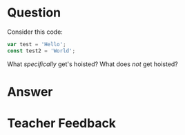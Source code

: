 # Question
Consider this code:

```js
var test = 'Hello';
const test2 = 'World';
```

What *specifically* get's hoisted? What does *not* get hoisted?


# Answer


# Teacher Feedback